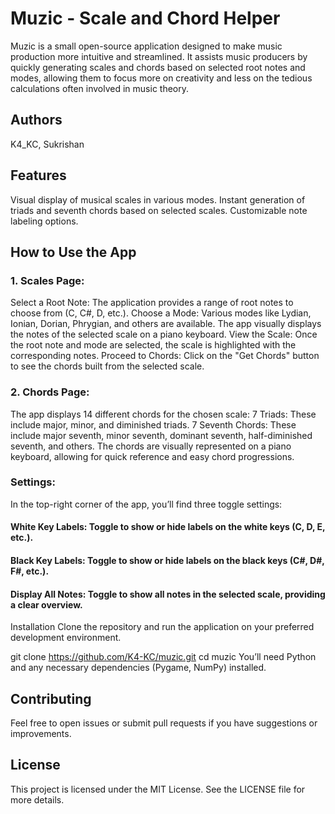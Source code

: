 # Muzic - Scale and Chord Helper
Muzic is a small open-source application designed to make music production more intuitive and streamlined. It assists music producers by quickly generating scales and chords based on selected root notes and modes, allowing them to focus more on creativity and less on the tedious calculations often involved in music theory.

## Authors
K4_KC, 
Sukrishan
## Features
Visual display of musical scales in various modes.
Instant generation of triads and seventh chords based on selected scales.
Customizable note labeling options.
## How to Use the App
### 1. Scales Page:
Select a Root Note: The application provides a range of root notes to choose from (C, C#, D, etc.).
Choose a Mode: Various modes like Lydian, Ionian, Dorian, Phrygian, and others are available. The app visually displays the notes of the selected scale on a piano keyboard.
View the Scale: Once the root note and mode are selected, the scale is highlighted with the corresponding notes.
Proceed to Chords: Click on the "Get Chords" button to see the chords built from the selected scale.
### 2. Chords Page:
The app displays 14 different chords for the chosen scale:
7 Triads: These include major, minor, and diminished triads.
7 Seventh Chords: These include major seventh, minor seventh, dominant seventh, half-diminished seventh, and others.
The chords are visually represented on a piano keyboard, allowing for quick reference and easy chord progressions.
### Settings:
In the top-right corner of the app, you’ll find three toggle settings:

#### White Key Labels: Toggle to show or hide labels on the white keys (C, D, E, etc.).
#### Black Key Labels: Toggle to show or hide labels on the black keys (C#, D#, F#, etc.).
#### Display All Notes: Toggle to show all notes in the selected scale, providing a clear overview.
Installation
Clone the repository and run the application on your preferred development environment.

git clone https://github.com/K4-KC/muzic.git
cd muzic
You’ll need Python and any necessary dependencies (Pygame, NumPy) installed.

## Contributing
Feel free to open issues or submit pull requests if you have suggestions or improvements.

## License
This project is licensed under the MIT License. See the LICENSE file for more details.

